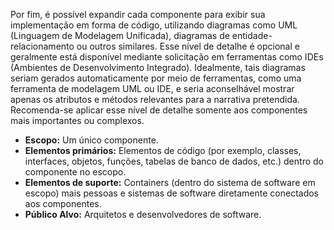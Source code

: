 Por fim, é possível expandir cada componente para exibir sua implementação em forma de código, utilizando diagramas como UML (Linguagem de Modelagem Unificada), diagramas de entidade-relacionamento ou outros similares. Esse nível de detalhe é opcional e geralmente está disponível mediante solicitação em ferramentas como IDEs (Ambientes de Desenvolvimento Integrado). Idealmente, tais diagramas seriam gerados automaticamente por meio de ferramentas, como uma ferramenta de modelagem UML ou IDE, e seria aconselhável mostrar apenas os atributos e métodos relevantes para a narrativa pretendida. Recomenda-se aplicar esse nível de detalhe somente aos componentes mais importantes ou complexos.

* **Escopo:** Um único componente.
* **Elementos primários:** Elementos de código (por exemplo, classes, interfaces, objetos, funções, tabelas de banco de dados, etc.) dentro do componente no escopo.
*  **Elementos de suporte:** Containers (dentro do sistema de software em escopo) mais pessoas e sistemas de software diretamente conectados aos componentes.
*  **Público Alvo:** Arquitetos e desenvolvedores de software.